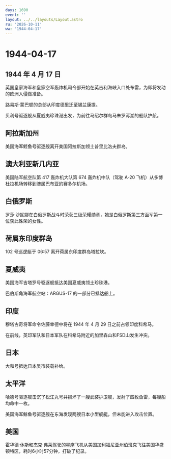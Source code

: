 ```yaml
---
days: 1690
event: ''
layout: ../../layouts/Layout.astro
ru: '2026-10-11'
ww: '1944-04-17'
---
```


# 1944-04-17

## 1944 年 4 月 17 日

英国皇家海军和皇家空军轰炸机司令部开始在英吉利海峡入口处布雷，为即将发动的欧洲入侵做准备。

路易斯·蒙巴顿的总部从印度德里迁至锡兰康提。

贝利号驱逐舰从夏威夷珍珠港出发，为前往马绍尔群岛马朱罗泻湖的船队护航。

## 阿拉斯加州

美国海军鲣鱼号驱逐舰离开美国阿拉斯加领土普里比洛夫群岛。

## 澳大利亚新几内亚

美国陆军航空队第 417 轰炸机大队第 674 轰炸机中队（驾驶 A-20
飞机）从多博杜拉机场转移到澳属巴布亚的赛多尔机场。

## 白俄罗斯

罗莎·沙妮娜在白俄罗斯战斗时荣获三级荣耀勋章，她是白俄罗斯第三方面军第一位获此殊荣的女性。

## 荷属东印度群岛

102 号巡逻艇于 06:57 离开荷属东印度群岛塔拉坎。

## 夏威夷

美国海军吉塔罗号驱逐舰抵达美国夏威夷领土珍珠港。

巴伯斯角海军航空站：ARGUS-17 的一部分已抵达船上。

## 印度

穆塔古奇将军命令佐藤幸德中将在 1944 年 4 月 29 日之前占领印度科希马。

在前线，英印军队和日本军队在科希马附近的加里森山和FSD山发生冲突。

## 日本

大和号抵达日本吴市装载补给。

## 太平洋

哈德号驱逐舰击沉了松江丸号并损坏了一艘武装护卫舰，发射了四枚鱼雷，每艘船均命中一枚。

美国海军鲸鱼号驱逐舰在东海发现两艘日本小型舰艇，但未能进入攻击位置。

## 美国

霍华德·休斯和杰克·弗莱驾驶的星座飞机从美国加利福尼亚州伯班克飞往美国华盛顿特区，耗时6小时57分钟，打破了纪录。